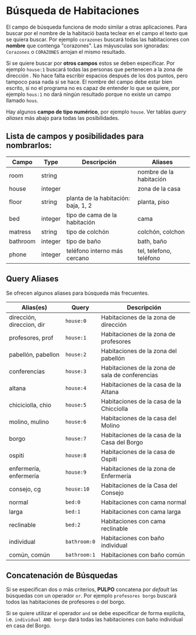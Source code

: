 # Búsqueda de Habitaciones

El campo de búsqueda funciona de modo similar a otras aplicaciones. Para buscar por el nombre de la habitació basta teclear en el campo el texto que se quiera buscar. Por ejemplo `corazones` buscará todas las habitaciones con **nombre** que contenga "corazones". Las máyusculas son ignoradas: `Corazones` o `CORAZONES` arrojan el mismo resultado.

Si se quiere buscar por **otros campos** estos se deben especificar. Por ejemplo `house:1` buscará todas las personas que pertenecen a la zona de dirección . No hace falta escribir espacios después de los dos puntos, pero tampoco pasa nada si se hace. El nombre del campo debe estar bien escrito, si no el programa no es capaz de entender lo que se quiere, por ejemplo `hous:1` no dará ningún resultado porque no existe un campo llamado `hous`.

Hay algunos **campo de tipo numérico**, por ejemplo `house`. Ver tablas *query aliases* más abajo para todas las posibilidades.

## Lista de campos y posibilidades para nombrarlos:

| Campo | Type | Descripción | Aliases |
| ---- | ---- | ---- | ---- |
| room | string |  | nombre de la habitación | habitación, habitacion, hab |
| house | integer |  | zona de la casa | casa, zona | 
| floor | string | planta de la habitación: baja, 1, 2 | planta, piso |
| bed | integer | tipo de cama de la habitación | cama |
| matress | string | tipo de colchón | colchón, colchon  |
| bathroom | integer | tipo de baño | bath, baño |
| phone | integer | teléfono interno más cercano | tel, telefono, teléfono |


## Query Aliases

Se ofrecen algunos aliases para búsqueda más frecuentes. 

| Alias(es) | Query | Descripción |
| ---- | ---- | ---- |
| dirección, direccion, dir | `house:0` | Habitaciones de la zona de dirección |
| profesores, prof | `house:1` | Habitaciones de la zona de profesores |
| pabellón, pabellon | `house:2` | Habitaciones de la zona del pabellón |
| conferencias | `house:3` | Habitaciones de la zona de sala de conferencias |
| altana | `house:4` | Habitaciones de la casa de la Altana |
| chiciciolla, chio  | `house:5` | Habitaciones de la casa de la Chicciolla |
| molino, mulino  | `house:6` | Habitaciones de la casa del Molino |
| borgo  | `house:7` | Habitaciones de la casa de la Casa del Borgo |
| ospiti  | `house:8` | Habitaciones de la casa de Ospiti |
| enfermería, enfermeria | `house:9` | Habitaciones de la zona de Enfermería |
| consejo, cg | `house:10` | Habitaciones de la Casa del Consejo |
| normal | `bed:0` | Habitaciones con cama normal |
| larga | `bed:1` | Habitaciones con cama larga |
| reclinable | `bed:2` | Habitaciones con cama reclinable |
| individual | `bathroom:0` | Habitaciones con baño individual |
| común, común | `bathroom:1` | Habitaciones con baño común |

## Concatenación de Búsquedas

Si se especifican dos o más criterios, **PULPO** concatena por *default* las búsquedas con un operador `or`. Por ejemplo `profesores borgo` buscará todos las habitaciones de profesores o del borgo. 

Si se quiere utilizar el operador `and` se debe especificar de forma explícita, i.e. `individual AND borgo` dará todas las habitaciones con baño individual en casa del Borgo.